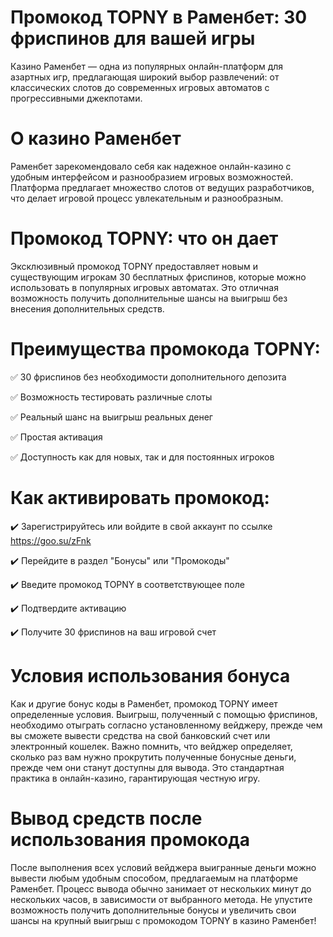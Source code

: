 # Промокод TOPNY в Раменбет: 30 фриспинов для вашей игры
Казино Раменбет — одна из популярных онлайн-платформ для азартных игр, предлагающая широкий выбор развлечений: от классических слотов до современных игровых автоматов с прогрессивными джекпотами.
# О казино Раменбет
Раменбет зарекомендовало себя как надежное онлайн-казино с удобным интерфейсом и разнообразием игровых возможностей. Платформа предлагает множество слотов от ведущих разработчиков, что делает игровой процесс увлекательным и разнообразным.
# Промокод TOPNY: что он дает
Эксклюзивный промокод TOPNY предоставляет новым и существующим игрокам 30 бесплатных фриспинов, которые можно использовать в популярных игровых автоматах. Это отличная возможность получить дополнительные шансы на выигрыш без внесения дополнительных средств.
# Преимущества промокода TOPNY:

✅ 30 фриспинов без необходимости дополнительного депозита

✅ Возможность тестировать различные слоты

✅ Реальный шанс на выигрыш реальных денег

✅ Простая активация

✅ Доступность как для новых, так и для постоянных игроков

# Как активировать промокод:

✔️ Зарегистрируйтесь или войдите в свой аккаунт по ссылке https://goo.su/zFnk 

✔️ Перейдите в раздел "Бонусы" или "Промокоды"

✔️ Введите промокод TOPNY в соответствующее поле

✔️ Подтвердите активацию

✔️ Получите 30 фриспинов на ваш игровой счет

# Условия использования бонуса
Как и другие бонус коды в Раменбет, промокод TOPNY имеет определенные условия. Выигрыш, полученный с помощью фриспинов, необходимо отыграть согласно установленному вейджеру, прежде чем вы сможете вывести средства на свой банковский счет или электронный кошелек.
Важно помнить, что вейджер определяет, сколько раз вам нужно прокрутить полученные бонусные деньги, прежде чем они станут доступны для вывода. Это стандартная практика в онлайн-казино, гарантирующая честную игру.
# Вывод средств после использования промокода
После выполнения всех условий вейджера выигранные деньги можно вывести любым удобным способом, предлагаемым на платформе Раменбет. Процесс вывода обычно занимает от нескольких минут до нескольких часов, в зависимости от выбранного метода.
Не упустите возможность получить дополнительные бонусы и увеличить свои шансы на крупный выигрыш с промокодом TOPNY в казино Раменбет!
